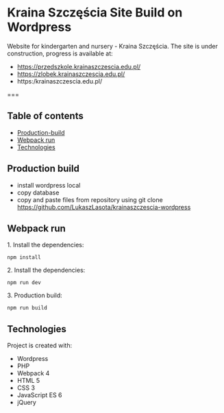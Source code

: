 # Kraina Szczęścia Site Build on Wordpress

Website for kindergarten and nursery - Kraina Szczęścia. The site is under construction, progress is available at: 
- https://przedszkole.krainaszczescia.edu.pl/
- https://zlobek.krainaszczescia.edu.pl/
- https:/krainaszczescia.edu.pl/

===

## Table of contents

- [Production-build](#Production-build)
- [Webpack run](#Webpack-run)
- [Technologies](#Technologies)

## Production build
- install wordpress local
- copy database 
- copy and paste files from repository using git clone https://github.com/LukaszLasota/krainaszczescia-wordpress

## Webpack run
1\. Install the dependencies:

```
npm install
```
2\. Install the dependencies:

```
npm run dev
```
3\. Production build:

```
npm run build
```
## Technologies

Project is created with:

- Wordpress
- PHP 
- Webpack 4
- HTML 5
- CSS 3
- JavaScript ES 6
- jQuery
